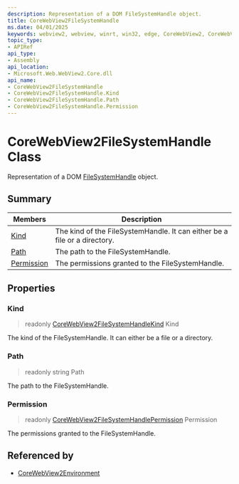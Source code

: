 ```yaml
---
description: Representation of a DOM FileSystemHandle object.
title: CoreWebView2FileSystemHandle
ms.date: 04/01/2025
keywords: webview2, webview, winrt, win32, edge, CoreWebView2, CoreWebView2Controller, browser control, edge html, CoreWebView2FileSystemHandle
topic_type:
- APIRef
api_type:
- Assembly
api_location:
- Microsoft.Web.WebView2.Core.dll
api_name:
- CoreWebView2FileSystemHandle
- CoreWebView2FileSystemHandle.Kind
- CoreWebView2FileSystemHandle.Path
- CoreWebView2FileSystemHandle.Permission
---
```


# CoreWebView2FileSystemHandle Class



Representation of a DOM [FileSystemHandle](https://developer.mozilla.org/docs/Web/API/FileSystemHandle) object.

## Summary

Members|Description
--|--
[Kind](#kind) | The kind of the FileSystemHandle. It can either be a file or a directory.
[Path](#path) | The path to the FileSystemHandle.
[Permission](#permission) | The permissions granted to the FileSystemHandle.

## Properties

### Kind

> readonly  [CoreWebView2FileSystemHandleKind](corewebview2filesystemhandlekind.md) Kind

The kind of the FileSystemHandle. It can either be a file or a directory.

### Path

> readonly  string Path

The path to the FileSystemHandle.

### Permission

> readonly  [CoreWebView2FileSystemHandlePermission](corewebview2filesystemhandlepermission.md) Permission

The permissions granted to the FileSystemHandle.






## Referenced by

- [CoreWebView2Environment](corewebview2environment.md)
